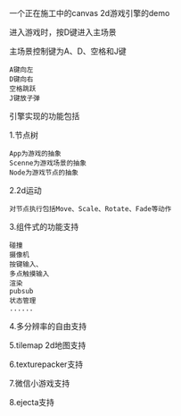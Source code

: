 一个正在施工中的canvas 2d游戏引擎的demo

进入游戏时，按D键进入主场景

主场景控制键为A、D、空格和J键

	A键向左
	D键向右
	空格跳跃
	J键放子弹

引擎实现的功能包括

1.节点树

	App为游戏的抽象
	Scenne为游戏场景的抽象
	Node为游戏节点的抽象

2.2d运动

	对节点执行包括Move、Scale、Rotate、Fade等动作

3.组件式的功能支持

	碰撞
	摄像机
	按键输入、
	多点触摸输入
	渲染
	pubsub
	状态管理
	......

4.多分辨率的自由支持

5.tilemap 2d地图支持

6.texturepacker支持

7.微信小游戏支持

8.ejecta支持